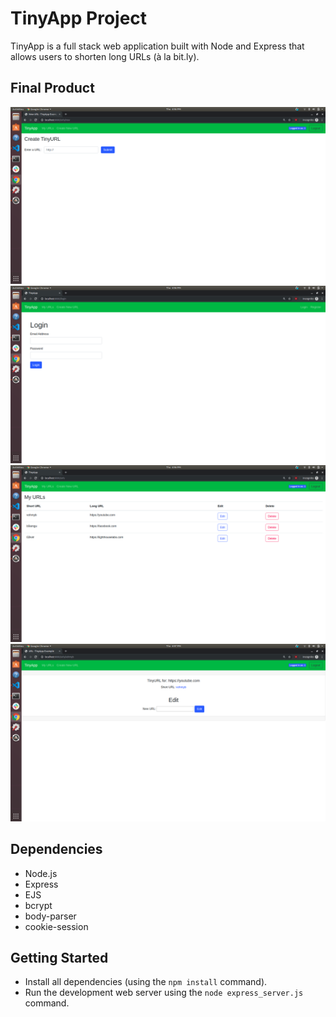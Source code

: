 # TinyApp Project

TinyApp is a full stack web application built with Node and Express that allows users to shorten long URLs (à la bit.ly).

## Final Product

!["Tiny-url: create url"](https://github.com/andyzen619/Tiny-App/blob/master/resources/urls-create-url.png)
!["Tiny-url: log in"](https://github.com/andyzen619/Tiny-App/blob/master/resources/urls-login.png)
!["Tiny-url: my urls"](https://github.com/andyzen619/Tiny-App/blob/master/resources/urls-my-urls.png)
!["Tiny-url: url update page"](https://github.com/andyzen619/Tiny-App/blob/master/resources/urls-url-page.png)

## Dependencies

- Node.js
- Express
- EJS
- bcrypt
- body-parser
- cookie-session

## Getting Started

- Install all dependencies (using the `npm install` command).
- Run the development web server using the `node express_server.js` command.